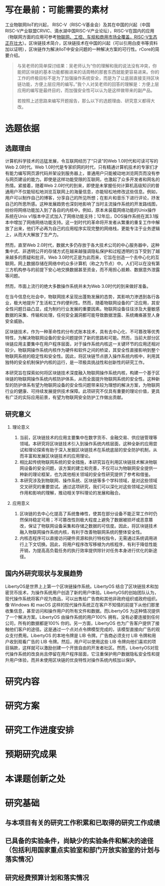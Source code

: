 # 写在最前：可能需要的素材

工业物联网IIoT的兴起， RISC-V（RISC-V基金会）及其在中国的兴起（中国RISC-V产业联盟CRVIC、滴水湖中国RISC-V产业论坛），RISC-V在国内的应用（物联网方面的应用可参考[物联网、工控、车规和商用市场全覆盖，RISC-V生态正在壮大](https://new.qq.com/rain/a/20221206A00U8000)）。区块链技术简介，区块链技术在中国的兴起（可以引用白皮书等资料加以证明），区块链作为解决IIoT中安全问题的一种解决方案的可行性。rCore的简要介绍。

> 与吴老师的简单探讨结果：吴老师认为“你的理解和我的说法没有冲突，你能把区块链的基本功能都搬进来的话周畅的那套东西就能更容易进来。你的工作的终极目标不是为了加强操作系统安全，而是为了让底层直接支持区块链功能，方便上层应用的编写。”我个人对吴老师的回答的理解是：方便上层应用的编写是最终目的，而加强安全性可以认为是这样做带来的副产品。
>
> 若按照上述思路来编写开题报告，那么以下的选题理由、研究意义都得大改。

# 选题依据

## 选题理由

计算机科学技术的迅猛发展，令互联网经历了“只读”的Web 1.0时代和可读可写的Web 2.0时代。Web 1.0时代是专家织网的时代，只有精通计算机技术的专家们才有能力编写网页源代码并架设到服务器上，普通用户只能被动地浏览网页而没有参与网页建设的能力。即使是这样功能受限的互联网，也激起了众多开发者和网名的热情。紧接着，随着Web 2.0时代的到来，即使是未掌握任何计算机高级知识的普通用户不仅能轻松地浏览互联网上的海量信息，亦能轻松地修改这些信息。例如，用户可以制作自己的博客，分享自己的所见所想；在影片和音乐下进行评论，抒发自己的所思所感。这种发展趋势也深刻地影响了当时主流操作系统的开发路线图，纷纷将网络功能加入到了各自的内核中。例如，原本未装载网络功能的Unix操作系统在Unix v1版本中正式加入了网络功能支持；12年后，DOS操作系统在其3.1版本中增加了网络网络功能支持。这一划时代的革命将开发者从繁重的重复工作中解放了出来，他们不必再为自己的应用程序实现完整的网络栈，更能专注于业务逻辑上，从而大大解放了生产力。

然而，直至Web 2.0时代，数据大多仍存放于各大技术公司的中心服务器中，这种集中式、非透明公开的存储方式在越来越强调隐私保护和过程透明的当下受到了越来越多的质疑和批评。Web 3.0时代正是为此而来，它旨在创造一个去中心化的互联网，网上数据存储在网络中的众多计算机（称之为节点）中。人们可以在没有第三方机构参与的前提下安心地交换数据甚至资金，而不用担心抵赖、数据意外泄露等问题。

然而，市面上流行的绝大多数操作系统并未为Web 3.0时代的到来做好准备。

在当今信息化社会中，物联网技术呈现出蓬勃发展的态势，其影响力渗透到各行各业，极大地提升了生活和工作的便利性。然而，随着物联网设备的广泛应用，其安全性问题日益凸显，成为制约行业发展的重要因素。物联网设备往往涉及大量敏感数据的采集、传输和处理，任何安全漏洞都可能导致数据泄露、系统瘫痪甚至人身安全威胁。

区块链技术，作为一种革命性的分布式账本技术，具有去中心化、不可篡改等优秀特性，为解决物联网设备的安全问题提供了新的思路和可能。然而，当前大部分区块链应用主要集中在用户程序层面，对于操作系统内核这一关键环节的应用还相对较少。物联网操作系统内核作为硬件和软件之间的桥梁，其安全性直接影响到整个物联网系统的稳定性和安全性。因此，将区块链节点嵌入操作系统内核中，利用其独特的安全机制保护内核的运行，是一项极具挑战性和创新性的研究工作。

本研究旨在探索如何将区块链技术深度融入物联网操作系统内核，构建一个基于区块链的物联网操作系统内核防护体系，从而全面提升物联网系统的安全性。这种新型的防护体系有望为物联网设备的安全性问题带来较为理想的解决方案，为物联网行业的健康、可持续发展提供技术保障。此项研究不仅具有重要的理论价值，更具有广泛的实际应用前景，有望为物联网安全防护工作做出贡献。

## 研究意义

1. 理论意义
   1. 当前，区块链技术的应用主要集中在数字货币、金融交易、供应链管理等领域。本研究将区块链技术引入到操作系统内核层面，这种全新的应用尝试和理论探索有助于深入发掘区块链技术在系统底层的安全防护机制，从而丰富和发展区块链技术的应用理论。
   2. 相比起传统物联网系统的安全措施，本研究旨在利用区块链技术解决物联网设备的安全问题，该方案的建立和完善，不仅可以为物联网安全提供一种新的理论框架，也为其他相关领域的安全性研究提供了参考和借鉴。
   3. 本研究涉及到物联网、操作系统、区块链等多个学科领域，是对这些领域交叉研究的重要尝试。通过这项研究，我们可以深化对这些领域之间相互作用和影响的理解，推动相关学科理论的发展和融合。

2. 应用意义
   1. 区块链的去中心化提高了系统鲁棒性，使其在部分设备不能正常工作时仍然保持稳定可用；不可篡改性则极大程度上避免了数据被损坏或恶意篡改，保证了物联网设备采集和存储之数据的可信度。因此，将区块链技术融入物联网操作系统内核，有利于改善物联网系统的整体安全性。
   2. 内核态程序可以直接访问硬件资源和执行特权指令，无需通过系统调用进行上下文切换。因此，将用户程序改写移植为内核程序，有利于降低性能开销，为提高高负载任务的执行效率提供除针对任务本身进行优化的新途径。

## 国内外研究现状与发展趋势

LibertyOS是世界上上第一个区块链操作系统。LibertyOS 结合了区块链技术和加密货币技术，为操作系统用户创造了新的用户体验。LibertyOS的创始团队认为，现代操作系统将客户视为商品，可以出售给广告商和其他非政府组织或政府组织。像 Windows 和 macOS 这样的现代操作系统正在客户不知情的前提下从他们那里收集信息，甚至访问和操作用户的所有文件和数据。而LibertyOS 为这种情况提供了一个解决方案。LibertyOS 由操作系统的用户100% 拥有。没有必要连接到任何公司，所有的数据都是100% 你的。另一方面，LibertyOS 也为广告客户提供了接触他们客户的途径。这是通过一个点对点令牌模型完成的，该模型直接向广告的观众支付费用。LibertyOS 的本地令牌是 LIB 令牌。广告商必须支付 LIB 令牌和用户收到观看广告的 LIB 令牌。然后，用户可以使用这些 LIB 令牌向他们喜欢的项目捐款，这样就可以激励创建一个开放自由的开发者社区。然而，LibertyOS对现代操作系统的改良尚且停留在用户程序层面，它注重保护用户数据隐私安全性和提升用户体验，而并未使用区块链的优良特性对操作系统内核加以保护。

# 研究内容

# 研究方案

# 研究工作进度安排

# 预期研究成果

# 本课题创新之处

# 研究基础

## 与本项目有关的研究工作积累和已取得的研究工作成绩

## 已具备的实验条件，尚缺少的实验条件和解决的途径（包括利用国家重点实验室和部门开放实验室的计划与落实情况）

## 研究经费预算计划和落实情况
